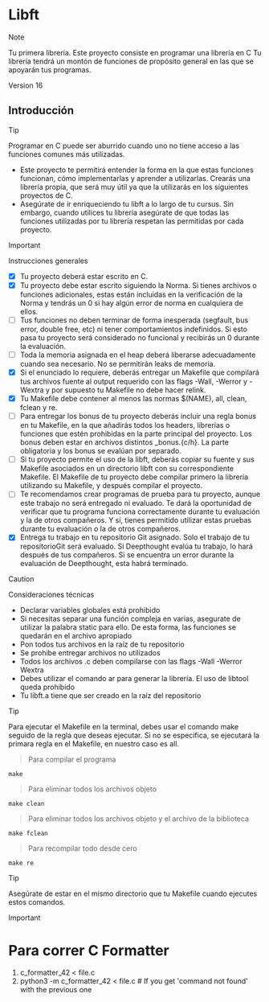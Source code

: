 # Libft

> [!NOTE]
> Tu primera librería. Este proyecto consiste en programar una librería en C
> Tu librería tendrá un montón de funciones de propósito general en las que se apoyarán
> tus programas.

Version 16

## Introducción

> [!TIP]
> Programar en C puede ser aburrido cuando uno no tiene acceso a las funciones comunes
> más utilizadas. 
- Este proyecto te permitirá entender la forma en la que estas funciones funcionan, cómo implementarlas y aprender a utilizarlas. Crearás una librería propia, que será muy útil ya que la utilizarás en los siguientes proyectos de C.
-  Asegúrate de ir enriqueciendo tu libft a lo largo de tu cursus. Sin embargo, cuando utilices tu librería asegúrate de que todas las funciones utilizadas por tu librería respetan las permitidas por cada proyecto.

> [!IMPORTANT]
> Instrucciones generales
- [x] Tu proyecto deberá estar escrito en C.
- [x] Tu proyecto debe estar escrito siguiendo la Norma. Si tienes archivos o funciones adicionales, estas están incluidas en la verificación de la Norma y tendrás un 0 si hay algún error de norma en cualquiera de ellos.
- [ ] Tus funciones no deben terminar de forma inesperada (segfault, bus error, double free, etc) ni tener comportamientos indefinidos. Si esto pasa tu proyecto será considerado no funcional y recibirás un 0 durante la evaluación.
- [ ] Toda la memoria asignada en el heap deberá liberarse adecuadamente cuando sea necesario. No se permitirán leaks de memoria.
- [x] Si el enunciado lo requiere, deberás entregar un Makefile que compilará tus archivos fuente al output requerido con las flags -Wall, -Werror y -Wextra y por supuesto tu Makefile no debe hacer relink.
- [x] Tu Makefile debe contener al menos las normas $(NAME), all, clean, fclean y re.
- [ ] Para entregar los bonus de tu proyecto deberás incluir una regla bonus en tu Makefile, en la que añadirás todos los headers, librerías o funciones que estén prohibidas en la parte principal del proyecto. Los bonus deben estar en archivos distintos _bonus.{c/h}. La parte obligatoria y los bonus se evalúan por separado.
- [ ] Si tu proyecto permite el uso de la libft, deberás copiar su fuente y sus Makefile asociados en un directorio libft con su correspondiente Makefile. El Makefile de tu proyecto debe compilar primero la librería utilizando su Makefile, y después compilar el proyecto.
- [ ] Te recomendamos crear programas de prueba para tu proyecto, aunque este trabajo no será entregado ni evaluado. Te dará la oportunidad de verificar que tu programa funciona correctamente durante tu evaluación y la de otros compañeros. Y sí, tienes permitido utilizar estas pruebas durante tu evaluación o la de otros compañeros.
- [x] Entrega tu trabajo en tu repositorio Git asignado. Solo el trabajo de tu repositorioGit será evaluado. Si Deepthought evalúa tu trabajo, lo hará después de tus compañeros. Si se encuentra un error durante la evaluación de Deepthought, esta habrá terminado.

> [!CAUTION]
> Consideraciones técnicas
- Declarar variables globales está prohibido
- Si necesitas separar una función compleja en varias, asegurate de utilizar la palabra static para ello. De esta forma, las funciones se quedarán en el archivo apropiado
- Pon todos tus archivos en la raíz de tu repositorio
- Se prohibe entregar archivos no utilizados
- Todos los archivos .c deben compilarse con las flags -Wall -Werror Wextra
- Debes utilizar el comando ar para generar la librería. El uso de libtool queda prohibido
- Tu libft.a tiene que ser creado en la raíz del repositorio

> [!TIP]
> Para ejecutar el Makefile en la terminal, debes usar el comando make seguido de la regla que deseas ejecutar. Si no se especifica, se ejecutará la primara regla en el Makefile, en nuestro caso es all.

> Para compilar el programa 
```
make
```

> Para eliminar todos los archivos objeto
```
make clean
```

> Para eliminar todos los archivos objeto y el archivo de la biblioteca
```
make fclean
```

> Para recompilar todo desde cero
```
make re
```

> [!TIP]
> Asegúrate de estar en el mismo directorio que tu Makefile cuando ejecutes estos comandos.

> [!IMPORTANT]
> # Para correr C Formatter

1. c_formatter_42 < file.c
2. python3 -m c_formatter_42 < file.c  # If you get 'command not found' with the previous one
